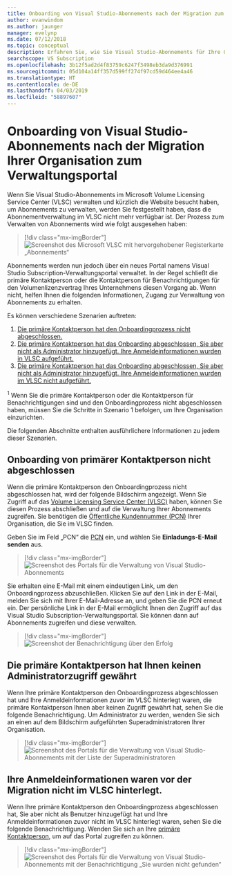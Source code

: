 ```yaml
---
title: Onboarding von Visual Studio-Abonnements nach der Migration zum Verwaltungsportal
author: evanwindom
ms.author: jaunger
manager: evelynp
ms.date: 07/12/2018
ms.topic: conceptual
description: Erfahren Sie, wie Sie Visual Studio-Abonnements für Ihre Organisation integrieren, nachdem die Migration zum Verwaltungsportal durchgeführt wurde.
searchscope: VS Subscription
ms.openlocfilehash: 3b12f5ad2d4f83759c6247f3498eb3da9d376991
ms.sourcegitcommit: 05d104a14ff357d599ff274f97cd59d464ee4a46
ms.translationtype: HT
ms.contentlocale: de-DE
ms.lasthandoff: 04/03/2019
ms.locfileid: "58897607"
---
```

# <a name="onboard-to-the-visual-studio-subscriptions-administration-portal-after-your-organization-is-migrated"></a>Onboarding von Visual Studio-Abonnements nach der Migration Ihrer Organisation zum Verwaltungsportal

Wenn Sie Visual Studio-Abonnements im Microsoft Volume Licensing Service Center (VLSC) verwalten und kürzlich die Website besucht haben, um Abonnements zu verwalten, werden Sie festgestellt haben, dass die Abonnementverwaltung im VLSC nicht mehr verfügbar ist. Der Prozess zum Verwalten von Abonnements wird wie folgt ausgesehen haben:
> [!div class="mx-imgBorder"]
> ![Screenshot des Microsoft VLSC mit hervorgehobener Registerkarte „Abonnements“](_img/post-migration-onboarding/vlsc-subscriptions.png)

Abonnements werden nun jedoch über ein neues Portal namens Visual Studio Subscription-Verwaltungsportal verwaltet. In der Regel schließt die primäre Kontaktperson oder die Kontaktperson für Benachrichtigungen für den Volumenlizenzvertrag Ihres Unternehmens diesen Vorgang ab. Wenn nicht, helfen Ihnen die folgenden Informationen, Zugang zur Verwaltung von Abonnements zu erhalten.

Es können verschiedene Szenarien auftreten:

1. [Die primäre Kontaktperson hat den Onboardingprozess nicht abgeschlossen.](#onboarding-not-completed-by-primary-contact)
2. [Die primäre Kontaktperson hat das Onboarding abgeschlossen, Sie aber nicht als Administrator hinzugefügt. Ihre Anmeldeinformationen wurden in VLSC aufgeführt.](#primary-contact-did-not-provide-you-administrator-access)
3. [Die primäre Kontaktperson hat das Onboarding abgeschlossen, Sie aber nicht als Administrator hinzugefügt. Ihre Anmeldeinformationen wurden im VLSC nicht aufgeführt.](#your-credentials-were-not-listed-in-vlsc-prior-to-migration)

<sup>1</sup> Wenn Sie die primäre Kontaktperson oder die Kontaktperson für Benachrichtigungen sind und den Onboardingprozess nicht abgeschlossen haben, müssen Sie die Schritte in Szenario 1 befolgen, um Ihre Organisation einzurichten.

Die folgenden Abschnitte enthalten ausführlichere Informationen zu jedem dieser Szenarien.

## <a name="onboarding-not-completed-by-primary-contact"></a>Onboarding von primärer Kontaktperson nicht abgeschlossen

Wenn die primäre Kontaktperson den Onboardingprozess nicht abgeschlossen hat, wird der folgende Bildschirm angezeigt. Wenn Sie Zugriff auf das [Volume Licensing Service Center (VLSC)](https://www.microsoft.com/Licensing/servicecenter/default.aspx) haben, können Sie diesen Prozess abschließen und auf die Verwaltung Ihrer Abonnements zugreifen. Sie benötigen die [Öffentliche Kundennummer (PCN)](find-pcn.md) Ihrer Organisation, die Sie im VLSC finden.

Geben Sie im Feld „PCN“ die [PCN](find-pcn.md) ein, und wählen Sie **Einladungs-E-Mail senden** aus.
> [!div class="mx-imgBorder"]
> ![Screenshot des Portals für die Verwaltung von Visual Studio-Abonnements](_img/post-migration-onboarding/send-invitation.png)

Sie erhalten eine E-Mail mit einem eindeutigen Link, um den Onboardingprozess abzuschließen. Klicken Sie auf den Link in der E-Mail, melden Sie sich mit Ihrer E-Mail-Adresse an, und geben Sie die PCN erneut ein. Der persönliche Link in der E-Mail ermöglicht Ihnen den Zugriff auf das Visual Studio Subscription-Verwaltungsportal. Sie können dann auf Abonnements zugreifen und diese verwalten.
> [!div class="mx-imgBorder"]
> ![Screenshot der Benachrichtigung über den Erfolg](_img/post-migration-onboarding/email-success.png)

## <a name="primary-contact-did-not-provide-you-administrator-access"></a>Die primäre Kontaktperson hat Ihnen keinen Administratorzugriff gewährt

Wenn Ihre primäre Kontaktperson den Onboardingprozess abgeschlossen hat und Ihre Anmeldeinformationen zuvor im VLSC hinterlegt waren, die primäre Kontaktperson Ihnen aber keinen Zugriff gewährt hat, sehen Sie die folgende Benachrichtigung. Um Administrator zu werden, wenden Sie sich an einen auf dem Bildschirm aufgeführten Superadministratoren Ihrer Organisation.
> [!div class="mx-imgBorder"]
> ![Screenshot des Portals für die Verwaltung von Visual Studio-Abonnements mit der Liste der Superadministratoren](_img/post-migration-onboarding/admin-list.png)

## <a name="your-credentials-were-not-listed-in-vlsc-prior-to-migration"></a>Ihre Anmeldeinformationen waren vor der Migration nicht im VLSC hinterlegt.

Wenn Ihre primäre Kontaktperson den Onboardingprozess abgeschlossen hat, Sie aber nicht als Benutzer hinzugefügt hat und Ihre Anmeldeinformationen zuvor nicht im VLSC hinterlegt waren, sehen Sie die folgende Benachrichtigung. Wenden Sie sich an Ihre [primäre Kontaktperson](find-primary-contact.md), um auf das Portal zugreifen zu können.
> [!div class="mx-imgBorder"]
> ![Screenshot des Portals für die Verwaltung von Visual Studio-Abonnements mit der Benachrichtigung „Sie wurden nicht gefunden“](_img/post-migration-onboarding/cant-find-you.png)